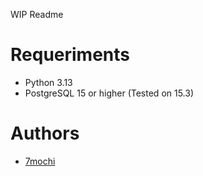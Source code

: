 WIP Readme

# Requeriments
- Python 3.13
- PostgreSQL 15 or higher (Tested on 15.3)

# Authors
- [7mochi](https://github.com/7mochi)

